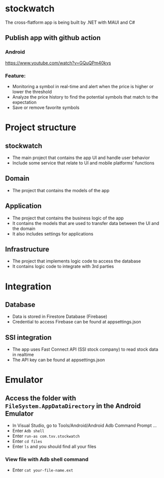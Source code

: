 # stockwatch

The cross-flatform app is being built by .NET with MAUI and C#

## Publish app with github action

### Android

https://www.youtube.com/watch?v=GQuQPm40kys

### Feature:

- Monitoring a symbol in real-time and alert when the price is higher or lower the threshold
- Analyze the price history to find the potential symbols that match to the expectation
- Save or remove favorite symbols

# Project structure

## stockwatch

- The main project that contains the app UI and handle user behavior
- Include some service that relate to UI and mobile platforms' functions

## Domain

- The project that contains the models of the app

## Application

- The project that contains the business logic of the app
- It contains the models that are used to transfer data between the UI and the domain
- It also includes settings for applications

## Infrastructure

- The project that implements logic code to access the database
- It contains logic code to integrate with 3rd parties

# Integration

## Database

- Data is stored in Firestore Database (Firebase)
- Credential to access Firebase can be found at appsettings.json

## SSI integration

- The app uses Fast Connect API (SSI stock company) to read stock data in realtime
- The API key can be found at appsettings.json

# Emulator

## Access the folder with `FileSystem.AppDataDirectory` in the Android Emulator

- In Visual Studio, go to Tools/Android/Android Adb Command Prompt ...
- Enter `Adb shell`
- Enter `run-as com.txv.stockwatch`
- Enter `cd files`
- Enter `ls` and you should find all your files

### View file with Adb shell command

- Enter `cat your-file-name.ext`

